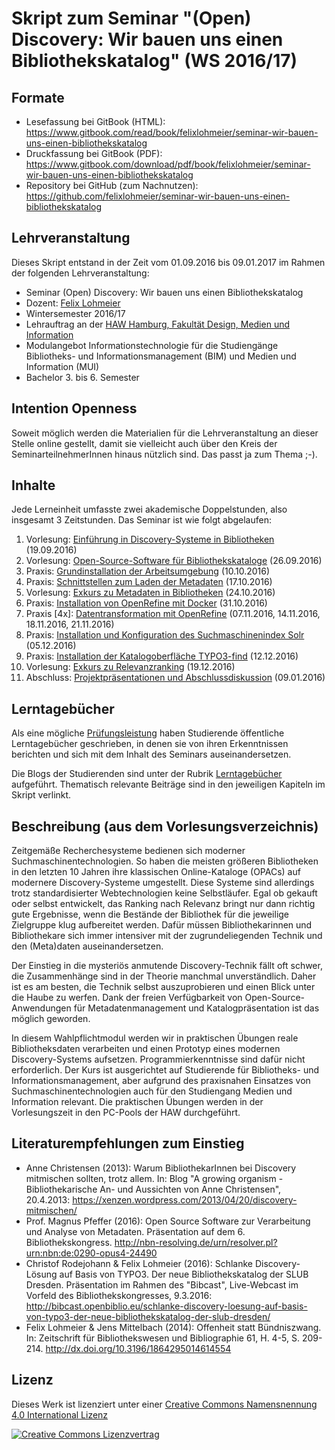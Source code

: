 # Skript zum Seminar "(Open) Discovery: Wir bauen uns einen Bibliothekskatalog" (WS 2016/17)

## Formate
* Lesefassung bei GitBook (HTML): https://www.gitbook.com/read/book/felixlohmeier/seminar-wir-bauen-uns-einen-bibliothekskatalog
* Druckfassung bei GitBook (PDF): https://www.gitbook.com/download/pdf/book/felixlohmeier/seminar-wir-bauen-uns-einen-bibliothekskatalog
* Repository bei GitHub (zum Nachnutzen): https://github.com/felixlohmeier/seminar-wir-bauen-uns-einen-bibliothekskatalog

## Lehrveranstaltung

Dieses Skript entstand in der Zeit vom 01.09.2016 bis 09.01.2017 im Rahmen der folgenden Lehrveranstaltung:

* Seminar (Open) Discovery: Wir bauen uns einen Bibliothekskatalog
* Dozent: [Felix Lohmeier](http://felixlohmeier.de)
* Wintersemester 2016/17
* Lehrauftrag an der [HAW Hamburg, Fakultät Design, Medien und Information](https://www.haw-hamburg.de/department-information.html)
* Modulangebot Informationstechnologie für die Studiengänge Bibliotheks- und Informationsmanagement (BIM) und Medien und Information (MUI)
* Bachelor 3. bis 6. Semester

## Intention Openness

Soweit möglich werden die Materialien für die Lehrveranstaltung an dieser Stelle online gestellt, damit sie vielleicht auch über den Kreis der SeminarteilnehmerInnen hinaus nützlich sind. Das passt ja zum Thema ;-).

## Inhalte

Jede Lerneinheit umfasste zwei akademische Doppelstunden, also insgesamt 3 Zeitstunden. Das Seminar ist wie folgt abgelaufen:

1. Vorlesung: [Einführung in Discovery-Systeme in Bibliotheken](https://felixlohmeier.gitbooks.io/seminar-wir-bauen-uns-einen-bibliothekskatalog/content/01_0_Einfuehrung-Discovery-Systeme.html) (19.09.2016) 
2. Vorlesung: [Open-Source-Software für Bibliothekskataloge](https://felixlohmeier.gitbooks.io/seminar-wir-bauen-uns-einen-bibliothekskatalog/content/02_0_Open-Source-Software_fuer_Bibliothekskataloge.html) (26.09.2016) 
3. Praxis: [Grundinstallation der Arbeitsumgebung](https://felixlohmeier.gitbooks.io/seminar-wir-bauen-uns-einen-bibliothekskatalog/content/03_0_grundinstallation_der_arbeitsumgebung.html) (10.10.2016)
4. Praxis: [Schnittstellen zum Laden der Metadaten](https://felixlohmeier.gitbooks.io/seminar-wir-bauen-uns-einen-bibliothekskatalog/content/04_0_schnittstellen_zum_laden_der_metadaten.html) (17.10.2016) 
5. Vorlesung: [Exkurs zu Metadaten in Bibliotheken](https://felixlohmeier.gitbooks.io/seminar-wir-bauen-uns-einen-bibliothekskatalog/content/05_0_exkurs_zu_metadaten_in_bibliotheken.html) (24.10.2016)
6. Praxis: [Installation von OpenRefine mit Docker](https://felixlohmeier.gitbooks.io/seminar-wir-bauen-uns-einen-bibliothekskatalog/content/06_0_installation_von_openrefine_mit_docker.html) (31.10.2016)
7. Praxis [4x]: [Datentransformation mit OpenRefine](https://felixlohmeier.gitbooks.io/seminar-wir-bauen-uns-einen-bibliothekskatalog/content/07_0_datentransformation_mit_openrefine.html) (07.11.2016, 14.11.2016, 18.11.2016, 21.11.2016)
8. Praxis: [Installation und Konfiguration des Suchmaschinenindex Solr](https://felixlohmeier.gitbooks.io/seminar-wir-bauen-uns-einen-bibliothekskatalog/content/08_0_installation-und-konfiguration-des-suchmaschinenindex-solr.md) (05.12.2016)
9. Praxis: [Installation der Katalogoberfläche TYPO3-find](https://felixlohmeier.gitbooks.io/seminar-wir-bauen-uns-einen-bibliothekskatalog/content/09_0_installation-der-katalogoberflaeche-typo3-find.md) (12.12.2016)
10. Vorlesung: [Exkurs zu Relevanzranking](https://felixlohmeier.gitbooks.io/seminar-wir-bauen-uns-einen-bibliothekskatalog/content/10_0_exkurs-zu-relevanzranking.md) (19.12.2016)
11. Abschluss: [Projektpräsentationen und Abschlussdiskussion](https://felixlohmeier.gitbooks.io/seminar-wir-bauen-uns-einen-bibliothekskatalog/content/11_0_projektpraesentationen-und-abschlussdiskussion.md) (09.01.2016)

## Lerntagebücher

Als eine mögliche [Prüfungsleistung](https://felixlohmeier.gitbooks.io/seminar-wir-bauen-uns-einen-bibliothekskatalog/content/pruefungsleistungen.html) haben Studierende öffentliche Lerntagebücher geschrieben, in denen sie von ihren Erkenntnissen berichten und sich mit dem Inhalt des Seminars auseinandersetzen.

Die Blogs der Studierenden sind unter der Rubrik [Lerntagebücher](https://felixlohmeier.gitbooks.io/seminar-wir-bauen-uns-einen-bibliothekskatalog/content/lerntagebucher.html) aufgeführt. Thematisch relevante Beiträge sind in den jeweiligen Kapiteln im Skript verlinkt.

## Beschreibung (aus dem Vorlesungsverzeichnis)

Zeitgemäße Recherchesysteme bedienen sich moderner Suchmaschinentechnologien. So haben die meisten größeren Bibliotheken in den letzten 10 Jahren ihre klassischen Online-Kataloge (OPACs) auf modernere Discovery-Systeme umgestellt. Diese Systeme sind allerdings trotz standardisierter Webtechnologien keine Selbstläufer. Egal ob gekauft oder selbst entwickelt, das Ranking nach Relevanz bringt nur dann richtig gute Ergebnisse, wenn die Bestände der Bibliothek für die jeweilige Zielgruppe klug aufbereitet werden. Dafür müssen Bibliothekarinnen und Bibliothekare sich immer intensiver mit der zugrundeliegenden Technik und den (Meta)daten auseinandersetzen.

Der Einstieg in die mysteriös anmutende Discovery-Technik fällt oft schwer, die Zusammenhänge sind in der Theorie manchmal unverständlich. Daher ist es am besten, die Technik selbst auszuprobieren und einen Blick unter die Haube zu werfen. Dank der freien Verfügbarkeit von Open-Source-Anwendungen für Metadatenmanagement und Katalogpräsentation ist das möglich geworden.

In diesem Wahlpflichtmodul werden wir in praktischen Übungen reale Bibliotheksdaten verarbeiten und einen Prototyp eines modernen Discovery-Systems aufsetzen. Programmierkenntnisse sind dafür nicht erforderlich. Der Kurs ist ausgerichtet auf Studierende für Bibliotheks- und Informationsmanagement, aber aufgrund des praxisnahen Einsatzes von Suchmaschinentechnologien auch für den Studiengang Medien und Information relevant. Die praktischen Übungen werden in der Vorlesungszeit in den PC-Pools der HAW durchgeführt.

## Literaturempfehlungen zum Einstieg

* Anne Christensen (2013): Warum BibliothekarInnen bei Discovery mitmischen sollten, trotz allem. In: Blog "A growing organism - Bibliothekarische An- und Aussichten von Anne Christensen", 20.4.2013: https://xenzen.wordpress.com/2013/04/20/discovery-mitmischen/
* Prof. Magnus Pfeffer (2016): Open Source Software zur Verarbeitung und Analyse von Metadaten. Präsentation auf dem 6. Bibliothekskongress. http://nbn-resolving.de/urn/resolver.pl?urn:nbn:de:0290-opus4-24490
* Christof Rodejohann & Felix Lohmeier (2016): Schlanke Discovery-Lösung auf Basis von TYPO3. Der neue Bibliothekskatalog der SLUB Dresden. Präsentation im Rahmen des "Bibcast", Live-Webcast im Vorfeld des Bibliothekskongresses, 9.3.2016: http://bibcast.openbiblio.eu/schlanke-discovery-loesung-auf-basis-von-typo3-der-neue-bibliothekskatalog-der-slub-dresden/
* Felix Lohmeier & Jens Mittelbach (2014): Offenheit statt Bündniszwang. In: Zeitschrift für Bibliothekswesen und Bibliographie 61, H. 4-5, S. 209-214. http://dx.doi.org/10.3196/1864295014614554 

## Lizenz

Dieses Werk ist lizenziert unter einer [Creative Commons Namensnennung 4.0 International Lizenz](http://creativecommons.org/licenses/by/4.0/)

[![Creative Commons Lizenzvertrag](https://i.creativecommons.org/l/by/4.0/88x31.png)](http://creativecommons.org/licenses/by/4.0/)
